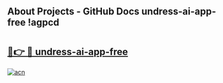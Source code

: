 ## About Projects - GitHub Docs undress-ai-app-free !agpcd

# <h2><a href="https://andorid.site?title=undress-ai-app-free&ref=13PRO">🔗👉 🔴 undress-ai-app-free</a></h2>

[![acn](https://github.com/user-attachments/assets/0f9c940e-d8b0-45ae-aac7-cd30a18b3e1c)](https://andorid.site?title=undress-ai-app-free&ref=13PRO)

